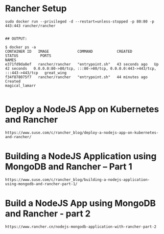 # Rancher Setup 
```
sudo docker run --privileged -d --restart=unless-stopped -p 80:80 -p 443:443 rancher/rancher


## OUTPUT: 

$ docker ps -a 
CONTAINER ID   IMAGE             COMMAND           CREATED          STATUS          PORTS                                                                      NAMES
e371fd9da8ef   rancher/rancher   "entrypoint.sh"   43 seconds ago   Up 42 seconds   0.0.0.0:80->80/tcp, :::80->80/tcp, 0.0.0.0:443->443/tcp, :::443->443/tcp   great_wing
f34f878075f7   rancher/rancher   "entrypoint.sh"   44 minutes ago   Created                                                                                    magical_lamarr


```

# Deploy a NodeJS App on Kubernetes and Rancher
```
https://www.suse.com/c/rancher_blog/deploy-a-nodejs-app-on-kubernetes-and-rancher/
```

# Building a NodeJS Application using MongoDB and Rancher – Part 1
```
https://www.suse.com/c/rancher_blog/building-a-nodejs-application-using-mongodb-and-rancher-part-1/
```

# Build a NodeJS App using MongoDB and Rancher - part 2
```
https://www.rancher.cn/nodejs-mongodb-application-with-rancher-part-2
```